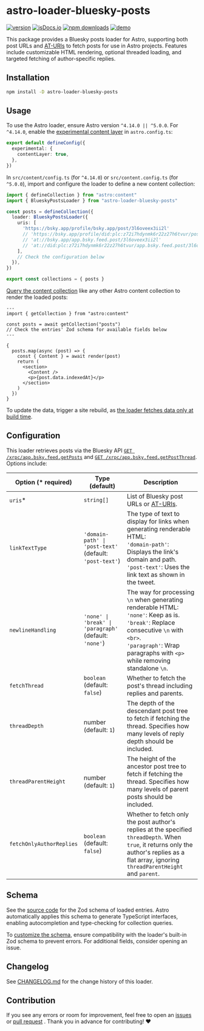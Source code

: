 # astro-loader-bluesky-posts

[![version][version-badge]][version-link]
[![jsDocs.io][jsdocs-src]][jsdocs-href]
[![npm downloads][npm-downloads-src]][npm-downloads-href]
[![demo][demo-logo]][demo-link]

This package provides a Bluesky posts loader for Astro, supporting both post URLs and [AT-URIs](https://atproto.com/specs/at-uri-scheme) to fetch posts for use in Astro projects. Features include customizable HTML rendering, optional threaded loading, and targeted fetching of author-specific replies.

## Installation

```sh
npm install -D astro-loader-bluesky-posts
```

## Usage

To use the Astro loader, ensure Astro version `^4.14.0 || ^5.0.0`. For `^4.14.0`, enable the [experimental content layer](https://v4.docs.astro.build/en/reference/configuration-reference/#experimentalcontentlayer) in `astro.config.ts`:

```ts
export default defineConfig({
  experimental: {
    contentLayer: true,
  },
})
```

In `src/content/config.ts` (for `^4.14.0`) or `src/content.config.ts` (for `^5.0.0`), import and configure the loader to define a new content collection:

```ts
import { defineCollection } from "astro:content"
import { BlueskyPostsLoader } from "astro-loader-bluesky-posts"

const posts = defineCollection({
  loader: BlueskyPostsLoader({
    uris: [
      'https://bsky.app/profile/bsky.app/post/3l6oveex3ii2l'
      // 'https://bsky.app/profile/did:plc:z72i7hdynmk6r22z27h6tvur/post/3l6oveex3ii2l'
      // 'at://bsky.app/app.bsky.feed.post/3l6oveex3ii2l'
      // 'at://did:plc:z72i7hdynmk6r22z27h6tvur/app.bsky.feed.post/3l6oveex3ii2l'
    ],
    // Check the configuration below
  }),
})

export const collections = { posts }
```

[Query the content collection](https://docs.astro.build/en/guides/content-collections/#querying-collections) like any other Astro content collection to render the loaded posts:

```astro
---
import { getCollection } from "astro:content"

const posts = await getCollection("posts")
// Check the entries' Zod schema for available fields below
---

{
  posts.map(async (post) => {
    const { Content } = await render(post)
    return (
      <section>
        <Content />
        <p>{post.data.indexedAt}</p>
      </section>
    )
  })
}
```

To update the data, trigger a site rebuild, as [the loader fetches data only at build time](https://docs.astro.build/en/reference/content-loader-reference/#object-loaders).

## Configuration

This loader retrieves posts via the Bluesky API [`GET /xrpc/app.bsky.feed.getPosts`](https://docs.bsky.app/docs/api/app-bsky-feed-get-posts) and [`GET /xrpc/app.bsky.feed.getPostThread`](https://docs.bsky.app/docs/api/app-bsky-feed-get-post-thread). Options include:

| Option (* required)      | Type (default)                                              | Description                                                                                                                                                                                                            |
| ------------------------ | ----------------------------------------------------------- | ---------------------------------------------------------------------------------------------------------------------------------------------------------------------------------------------------------------------- |
| `uris`*                  | `string[]`                                                  | List of Bluesky post URLs or [AT-URIs](https://atproto.com/specs/at-uri-scheme).                                                                                                                                       |
| `linkTextType`           | `'domain-path' \| 'post-text'` (default: `'post-text'`) | The type of text to display for links when generating renderable HTML:<br>`'domain-path'`: Displays the link's domain and path.<br>`'post-text'`: Uses the link text as shown in the tweet.                          |
| `newlineHandling`        | `'none' \| 'break' \| 'paragraph'` (default: `'none'`)      | The way for processing `\n` when generating renderable HTML:<br>`'none'`: Keep as is.<br>`'break'`: Replace consecutive `\n` with `<br>`.<br>`'paragraph'`: Wrap paragraphs with `<p>` while removing standalone `\n`. |
| `fetchThread`            | `boolean` (default: `false`)                                | Whether to fetch the post's thread including replies and parents.                                                                                                                                                      |
| `threadDepth`            | number (default: `1`)                                       | The depth of the descendant post tree to fetch if fetching the thread. Specifies how many levels of reply depth should be included.                                                                                    |
| `threadParentHeight`     | number (default: `1`)                                       | The height of the ancestor post tree to fetch if fetching the thread. Specifies how many levels of parent posts should be included.                                                                                    |
| `fetchOnlyAuthorReplies` | `boolean` (default: `false`)                                | Whether to fetch only the post author's replies at the specified `threadDepth`. When `true`, it returns only the author's replies as a flat array, ignoring `threadParentHeight` and `parent`.                         |

## Schema

See the [source code](https://github.com/lin-stephanie/astro-loaders/blob/main/packages/astro-loader-bluesky-posts/src/schema.ts) for the Zod schema of loaded entries. Astro automatically applies this schema to generate TypeScript interfaces, enabling autocompletion and type-checking for collection queries.

To [customize the schema](https://docs.astro.build/en/guides/content-collections/#defining-the-collection-schema), ensure compatibility with the loader's built-in Zod schema to prevent errors. For additional fields, consider opening an issue.

## Changelog

See [CHANGELOG.md](https://github.com/lin-stephanie/astro-loaders/blob/main/packages/astro-loader-bluesky-posts/CHANGELOG.md) for the change history of this loader.

## Contribution

If you see any errors or room for improvement, feel free to open an [issues](https://github.com/lin-stephanie/astro-loaders/issues) or [pull request](https://github.com/lin-stephanie/astro-loaders/pulls) . Thank you in advance for contributing! ❤️

<!-- Badges -->

[version-badge]: https://img.shields.io/npm/v/astro-loader-bluesky-posts?label=release&style=flat&colorA=080f12&colorB=f87171
[version-link]: https://www.npmjs.com/package/astro-loader-bluesky-posts
[jsdocs-src]: https://img.shields.io/badge/jsdocs-reference-080f12?style=flat&colorA=080f12&colorB=f87171
[jsdocs-href]: https://www.jsdocs.io/package/astro-loader-bluesky-posts
[npm-downloads-src]: https://img.shields.io/npm/dm/astro-loader-bluesky-posts?style=flat&colorA=080f12&colorB=f87171
[npm-downloads-href]: https://npmjs.com/package/astro-loader-bluesky-posts
[demo-logo]: https://img.shields.io/badge/see-demo-080f12?style=flat&colorA=080f12&colorB=f87171
[demo-link]: https://astro-antfustyle-theme.vercel.app/highlights/
